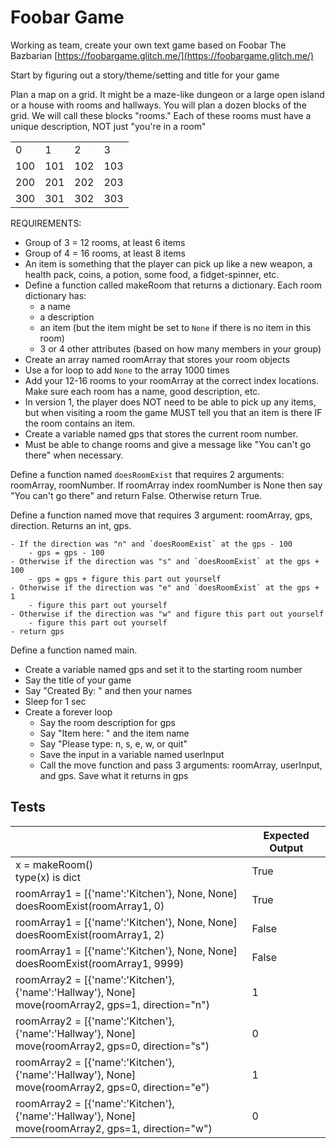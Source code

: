 # Foobar Game

Working as team, create your own text game based on Foobar The Bazbarian [https://foobargame.glitch.me/](https://foobargame.glitch.me/)

Start by figuring out a story/theme/setting and title for your game

Plan a map on a grid. It might be a maze-like dungeon or a large open island or a house with rooms and hallways. You will plan a dozen blocks of the grid. We will call these blocks "rooms." Each of these rooms must have a unique description, NOT just "you're in a room"

|     |   |   |   |
|---  |---|---|---|
| 0   | 1 | 2 | 3 |
| 100 |101|102|103|
| 200 |201|202|203|
| 300 |301|302|303|

REQUIREMENTS:

  * Group of 3 = 12 rooms, at least 6 items
  * Group of 4 = 16 rooms, at least 8 items
  * An item is something that the player can pick up like a new weapon, a health pack, coins, a potion, some food, a fidget-spinner, etc.
  * Define a function called makeRoom that returns a dictionary. Each room dictionary has:
    - a name
    - a description
    - an item (but the item might be set to ```None``` if there is no item in this room)
    - 3 or 4 other attributes (based on how many members in your group)
  * Create an array named roomArray that stores your room objects
  * Use a for loop to add `None` to the array 1000 times
  * Add your 12-16 rooms to your roomArray at the correct index locations. Make sure each room has a name, good description, etc.
  * In version 1, the player does NOT need to be able to pick up any items, but when visiting a room the game MUST tell you that an item is there IF the room contains an item.
  * Create a variable named gps that stores the current room number.
  * Must be able to change rooms and give a message like "You can't go there" when necessary.


Define a function named `doesRoomExist` that requires 2 arguments: roomArray, roomNumber. If roomArray index roomNumber is None then say "You can't go there" and return False. Otherwise return True.



Define a function named move that requires 3 argument: roomArray, gps, direction. Returns an int, gps.

    - If the direction was "n" and `doesRoomExist` at the gps - 100
        - gps = gps - 100
    - Otherwise if the direction was "s" and `doesRoomExist` at the gps + 100
        - gps = gps + figure this part out yourself
    - Otherwise if the direction was "e" and `doesRoomExist` at the gps + 1
        - figure this part out yourself
    - Otherwise if the direction was "w" and figure this part out yourself
        - figure this part out yourself
    - return gps


Define a function named main.

- Create a variable named gps and set it to the starting room number
- Say the title of your game
- Say "Created By: " and then your names
- Sleep for 1 sec
- Create a forever loop
  - Say the room description for gps
  - Say "Item here: " and the item name
  - Say "Please type: n, s, e, w, or quit"
  - Save the input in a variable named userInput
  - Call the move function and pass 3 arguments: roomArray, userInput, and gps. Save what it returns in gps


## Tests

||Expected Output|
|---|---|
|x = makeRoom()<br>type(x) is dict|True|
|roomArray1 = [{'name':'Kitchen'}, None, None]<br>doesRoomExist(roomArray1, 0)|True|
|roomArray1 = [{'name':'Kitchen'}, None, None]<br>doesRoomExist(roomArray1, 2)|False|
|roomArray1 = [{'name':'Kitchen'}, None, None]<br>doesRoomExist(roomArray1, 9999)|False|
|roomArray2 = [{'name':'Kitchen'}, {'name':'Hallway'}, None]<br>move(roomArray2, gps=1, direction="n")|1|
|roomArray2 = [{'name':'Kitchen'}, {'name':'Hallway'}, None]<br>move(roomArray2, gps=0, direction="s")|0|
|roomArray2 = [{'name':'Kitchen'}, {'name':'Hallway'}, None]<br>move(roomArray2, gps=0, direction="e")|1|
|roomArray2 = [{'name':'Kitchen'}, {'name':'Hallway'}, None]<br>move(roomArray2, gps=1, direction="w")|0|




